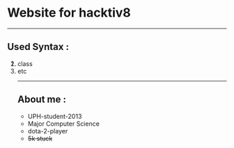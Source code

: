 # Website for hacktiv8

---


## Used Syntax :
1. <table>
2. class
3. etc

---

## About me :
* UPH-student-2013
* Major Computer Science
* dota-2-player
* ~~5k stuck~~
